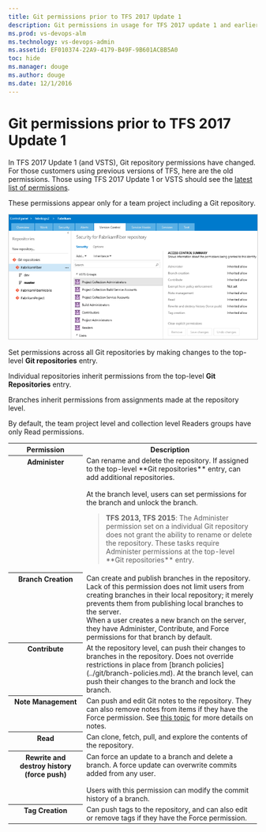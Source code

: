 ```yaml
---
title: Git permissions prior to TFS 2017 Update 1
description: Git permissions in usage for TFS 2017 update 1 and earlier versions 
ms.prod: vs-devops-alm
ms.technology: vs-devops-admin
ms.assetid: EF010374-22A9-4179-B49F-9B601ACBB5A0
toc: hide
ms.manager: douge
ms.author: douge
ms.date: 12/1/2016
---
```


# Git permissions prior to TFS 2017 Update 1

In TFS 2017 Update 1 (and VSTS), Git repository permissions have changed.
For those customers using previous versions of TFS, here are the old permissions.
Those using TFS 2017 Update 1 or VSTS should see the [latest list of permissions](permissions.md#git-repository).

These permissions appear only for a team project including a Git repository.

<img src="_img/permissions/git-permissions-prior-to-2017.png" style="border: 1px solid #CCCCCC" />

Set permissions across all Git repositories by making changes to the top-level **Git repositories** entry.  

Individual repositories inherit permissions from the top-level **Git Repositories** entry.     

Branches inherit permissions from assignments made at the repository level.   

By default, the team project level and collection level Readers groups have only Read permissions.

<table valign="top" width="100%">
<tbody valign="top">
	<tr>
		<th width="30%">Permission</th>
		<th width="70%">Description</th>
	</tr>
	<tr>
		<th id="git-administer-permission">Administer</th>
		<td>
			Can rename and delete the repository. If assigned to the top-level **Git repositories** entry, can add additional repositories.
			<br /><br />
			At the branch level, users can set permissions for the branch and unlock the branch.
			<blockquote>
				<b>TFS 2013, TFS 2015</b>: The Administer permission set on a individual Git repository does not grant the ability to rename or delete the repository. These tasks require
				Administer permissions at the top-level **Git repositories** entry. 
			</blockquote>
		</td>
	</tr>
	<tr>
		<th id="git-branch-creation-permission">Branch Creation</th>
		<td>
			Can create and publish branches in the repository.<br />
			Lack of this permission does not limit users from creating branches in their local repository;
			it merely prevents them from publishing local branches to the server.<br />
			When a user creates a new branch on the server,
			they have Administer, Contribute, and Force permissions for that branch by default.
		</td>
	</tr>
	<tr>
		<th id="git-contribute-permission">Contribute</th>
		<td>
			At the repository level, can push their changes to branches in the repository. Does not override restrictions in place from [branch policies](../git/branch-policies.md). 
			At the branch level, can push their changes to the branch and lock the branch.
		</td>
	</tr>
	<tr>
		<th id="git-note-management-permission">Note Management</th>
		<td>
			Can push and edit Git notes to the repository.
			They can also remove notes from items if they have the Force permission.
			See <a href="http://git-scm.com/2010/08/25/notes.html">this topic</a> for more details on notes.
		</td>
	</tr>
	<tr>
		<th id="git-read-permission">Read</th>
		<td>
			Can clone, fetch, pull, and explore the contents of the repository.
		</td>
	</tr>
	<tr>
		<th id="git-rewrite-and-destroy-history-permission">Rewrite and destroy history (force push)</th>
		<td>
			Can force an update to a branch and delete a branch. A force update can overwrite commits added from any user.<br /><br />
			Users with this permission can modify the commit history of a branch.
		</td>
	</tr>
	<tr>
		<th id="git-tag-creation-permission">Tag Creation</th>
		<td>
			Can push tags to the repository,
			and can also edit or remove tags if they have the Force permission.
		</td>
	</tr>
</tbody>
</table>
